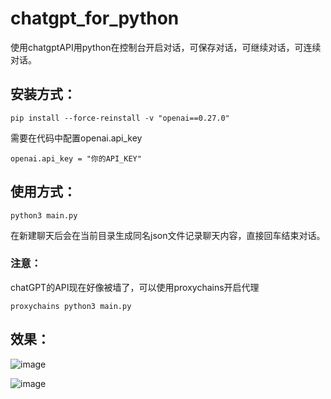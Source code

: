 # chatgpt_for_python
使用chatgptAPI用python在控制台开启对话，可保存对话，可继续对话，可连续对话。
## 安装方式：
```shell
pip install --force-reinstall -v "openai==0.27.0"
```
需要在代码中配置openai.api_key
```python3
openai.api_key = "你的API_KEY"
```
## 使用方式：
```shell
python3 main.py
```
在新建聊天后会在当前目录生成同名json文件记录聊天内容，直接回车结束对话。
### 注意：
chatGPT的API现在好像被墙了，可以使用proxychains开启代理
```shell
proxychains python3 main.py
```
## 效果：
![image](https://user-images.githubusercontent.com/60785775/222438502-48ba69de-13ee-4996-911c-16943c3258e5.png)

![image](https://user-images.githubusercontent.com/60785775/222438701-cf67226b-828e-43fd-b05f-1a8eb9ef891d.png)

